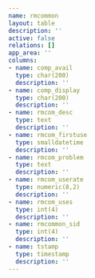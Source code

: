 ```yaml
---
name: rmcommon
layout: table
description: ''
active: false
relations: []
app_area: ''
columns:
- name: comp_avail
  type: char(200)
  description: ''
- name: comp_display
  type: char(200)
  description: ''
- name: rmcom_desc
  type: text
  description: ''
- name: rmcom_firstuse
  type: smalldatetime
  description: ''
- name: rmcom_problem
  type: text
  description: ''
- name: rmcom_userate
  type: numeric(8,2)
  description: ''
- name: rmcom_uses
  type: int(4)
  description: ''
- name: rmcommon_sid
  type: int(4)
  description: ''
- name: tstamp
  type: timestamp
  description: ''
---
```


